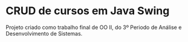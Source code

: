 # CRUD de cursos em Java Swing  

Projeto criado como trabalho final de OO II, do 3º Periodo de Análise e Desenvolvimento de Sistemas.
